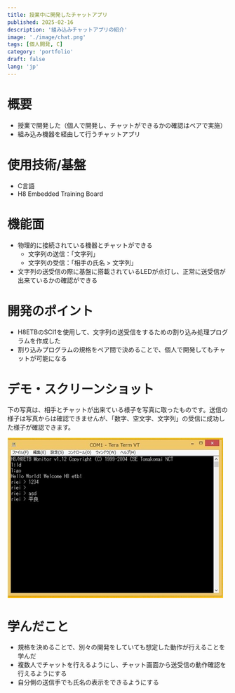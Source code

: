 ```yaml
---
title: 授業中に開発したチャットアプリ
published: 2025-02-16
description: '組み込みチャットアプリの紹介'
image: './image/chat.png'
tags: [個人開発, C]
category: 'portfolio'
draft: false 
lang: 'jp'
---
```

# 概要
- 授業で開発した（個人で開発し、チャットができるかの確認はペアで実施）
- 組み込み機器を経由して行うチャットアプリ

# 使用技術/基盤
- C言語
- H8 Embedded Training Board

# 機能面
- 物理的に接続されている機器とチャットができる
  - 文字列の送信：「文字列」
  - 文字列の受信：「相手の氏名 > 文字列」
- 文字列の送受信の際に基盤に搭載されているLEDが点灯し、正常に送受信が出来ているかの確認ができる

# 開発のポイント
- H8ETBのSCI1を使用して、文字列の送受信をするための割り込み処理プログラムを作成した
- 割り込みプログラムの規格をペア間で決めることで、個人で開発してもチャットが可能になる

# デモ・スクリーンショット
下の写真は、相手とチャットが出来ている様子を写真に取ったものです。送信の様子は写真からは確認できませんが、「数字、空文字、文字列」の受信に成功した様子が確認できます。

![](./image/chat.jpg)


# 学んだこと
- 規格を決めることで、別々の開発をしていても想定した動作が行えることを学んだ
- 複数人でチャットを行えるようにし、チャット画面から送受信の動作確認を行えるようにする
- 自分側の送信手でも氏名の表示をできるようにする